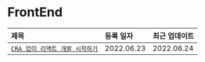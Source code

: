 # FrontEnd

|제목|등록 일자|최근 업데이트|
|:---|:---|:---|
| [`CRA 없이 리액트 개발 시작하기`](https://github.com/jekwan/dev-archive/blob/master/frontend/start-react-without-cra.md) | 2022.06.23 | 2022.06.24 |
